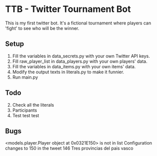 # TTB - Twitter Tournament Bot

This is my first twitter bot. It's a fictional tournament where players can 'fight' to see who will be the winner.

## Setup

1. Fill the variables in data_secrets.py with your own Twitter API keys.
2. Fill raw_player_list in data_players.py with your own players' data.
3. Fill the variables in data_items.py with your own items' data.
4. Modify the output texts in literals.py to make it funnier.
5. Run main.py

## Todo

2. Check all the literals
3. Participants
4. Test test test

## Bugs
<models.player.Player object at 0x0321E150> is not in list
Configuration changes to 150 in the tweet 146
Tres provincias del pais vasco
